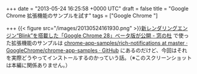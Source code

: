 
+++
date = "2013-05-24 16:25:58 +0000 UTC"
draft = false
title = "Google Chrome 拡張機能のサンプルを試す"
tags = ["Google Chrome "]

+++
{{< figure src="/images/20130524161930.png"  >}}<a href="http://www.forest.impress.co.jp/docs/news/20130524_600786.html">新レンダリングエンジン“Blink”を搭載した「Google Chrome 28」ベータ版が公開 - 窓の杜</a> で使った拡張機能のサンプルは <a href="https://github.com/GoogleChrome/chrome-app-samples/tree/master/rich-notifications">chrome-app-samples/rich-notifications at master · GoogleChrome/chrome-app-samples · GitHub</a> にあるのだけど、今回はそれを実際どうやってインストールするのかっていう話。（※このスクリーンショットは本編に関係ありません。）

